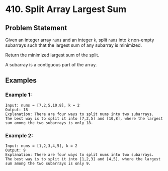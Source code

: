 # 410. Split Array Largest Sum

## Problem Statement

Given an integer array `nums` and an integer `k`, split `nums` into `k` non-empty subarrays such that the largest sum of any subarray is minimized.

Return the minimized largest sum of the split.

A subarray is a contiguous part of the array.

## Examples

### Example 1:

```
Input: nums = [7,2,5,10,8], k = 2
Output: 18
Explanation: There are four ways to split nums into two subarrays.
The best way is to split it into [7,2,5] and [10,8], where the largest sum among the two subarrays is only 18.
```

### Example 2:

```
Input: nums = [1,2,3,4,5], k = 2
Output: 9
Explanation: There are four ways to split nums into two subarrays.
The best way is to split it into [1,2,3] and [4,5], where the largest sum among the two subarrays is only 9.
```